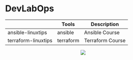# DevLabOps

|                                 |Tools                          |Description                  |
|---------------------------------|-------------------------------|-----------------------------|
|ansible-linuxtips                | ansible                       |    Ansible Course           |
|terraform-linuxtips              | terraform                     |    Terraform Course         |


<p align="center">
  <img src="https://i.giphy.com/media/gLcUG7QiR0jpMzoNUu/giphy.webp">
</p>
